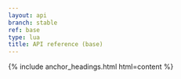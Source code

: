 ```yaml
---
layout: api
branch: stable
ref: base
type: lua
title: API reference (base)
---
```

{% include anchor_headings.html html=content %}